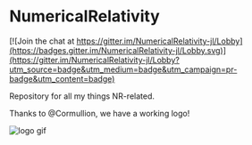 # NumericalRelativity

[![Join the chat at https://gitter.im/NumericalRelativity-jl/Lobby](https://badges.gitter.im/NumericalRelativity-jl/Lobby.svg)](https://gitter.im/NumericalRelativity-jl/Lobby?utm_source=badge&utm_medium=badge&utm_campaign=pr-badge&utm_content=badge)

Repository for all my things NR-related.

Thanks to @Cormullion, we have a working logo!

![logo gif](https://github.com/miguelraz/NumericalRelativity.jl/blob/master/logo.gif)
